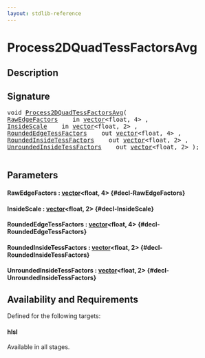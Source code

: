 ```yaml
---
layout: stdlib-reference
---
```


# Process2DQuadTessFactorsAvg

## Description





## Signature 

<pre>
void <a href="/stdlib-reference/global-decls/Process2DQuadTessFactorsAvg">Process2DQuadTessFactorsAvg</a>(
<a href="/stdlib-reference/global-decls/Process2DQuadTessFactorsAvg#decl-RawEdgeFactors" class="code_param">RawEdgeFactors</a>    in <a href="/stdlib-reference/types/vector/index">vector</a>&lt;float, 4&gt; ,
<a href="/stdlib-reference/global-decls/Process2DQuadTessFactorsAvg#decl-InsideScale" class="code_param">InsideScale</a>    in <a href="/stdlib-reference/types/vector/index">vector</a>&lt;float, 2&gt; ,
<a href="/stdlib-reference/global-decls/Process2DQuadTessFactorsAvg#decl-RoundedEdgeTessFactors" class="code_param">RoundedEdgeTessFactors</a>    out <a href="/stdlib-reference/types/vector/index">vector</a>&lt;float, 4&gt; ,
<a href="/stdlib-reference/global-decls/Process2DQuadTessFactorsAvg#decl-RoundedInsideTessFactors" class="code_param">RoundedInsideTessFactors</a>    out <a href="/stdlib-reference/types/vector/index">vector</a>&lt;float, 2&gt; ,
<a href="/stdlib-reference/global-decls/Process2DQuadTessFactorsAvg#decl-UnroundedInsideTessFactors" class="code_param">UnroundedInsideTessFactors</a>    out <a href="/stdlib-reference/types/vector/index">vector</a>&lt;float, 2&gt; );

</pre>

## Parameters

#### RawEdgeFactors  : [vector](/stdlib-reference/types/vector/index)\<float, 4\> {#decl-RawEdgeFactors}
#### InsideScale  : [vector](/stdlib-reference/types/vector/index)\<float, 2\> {#decl-InsideScale}
#### RoundedEdgeTessFactors  : [vector](/stdlib-reference/types/vector/index)\<float, 4\> {#decl-RoundedEdgeTessFactors}
#### RoundedInsideTessFactors  : [vector](/stdlib-reference/types/vector/index)\<float, 2\> {#decl-RoundedInsideTessFactors}
#### UnroundedInsideTessFactors  : [vector](/stdlib-reference/types/vector/index)\<float, 2\> {#decl-UnroundedInsideTessFactors}

## Availability and Requirements

Defined for the following targets:

#### hlsl
Available in all stages.



